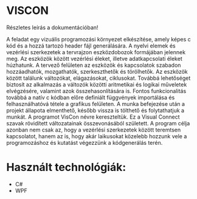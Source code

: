 # VISCON

Részletes leírás a dokumentációban!

A feladat egy vizuális programozási környezet elkészítése, amely képes c kód és a hozzá
tartozó header fájl generálására. A nyelvi elemek és vezérlési szerkezetek a tervrajzon
eszközdobozok formájában jelennek meg. Az eszközök között vezérlési éleket, illetve
adatkapcsolati éleket húzhatunk. A tervező felületen az eszközök és kapcsolatok szabadon
hozzáadhatók, mozgathatók, szerkeszthetők és törölhetők.
Az eszközök között találunk változókat, elágazásokat, ciklusokat. Továbbá lehetőséget
biztosít az alkalmazás a változók közötti aritmetikai és logikai műveletek elvégzésére,
valamint azok összehasonlítására is. Fontos funkcionalitás továbbá a natív c kódban előre
definiált függvények importálása és felhasználhatóvá tétele a grafikus felületen. A munka
befejezése után a projekt állapota elmenthető, később vissza is tölthető és folytathatjuk a
munkát.
A programot VisCon névre kereszteltük. Ez a Visual Connect szavak rövidített változatainak
összevonásából született. A program célja azonban nem csak az, hogy a vezérlési szerkezetek
között teremtsen kapcsolatot, hanem az is, hogy akár laikusokat közelebb hozzunk vele a
programozáshoz és kutatást végezzünk a kódgenerálás terén.

# Használt technológiák:
- C#
- WPF